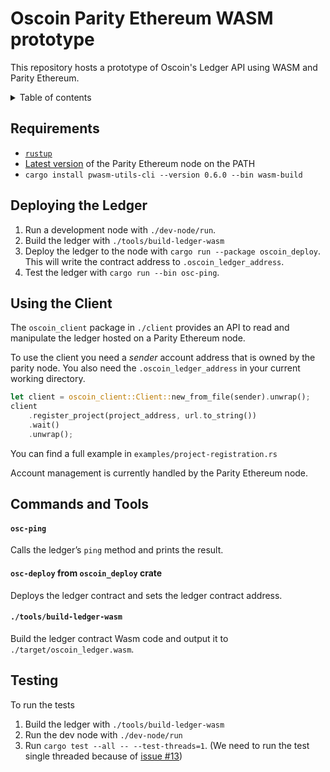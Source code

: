 Oscoin Parity Ethereum WASM prototype
=====================================

This repository hosts a prototype of Oscoin's Ledger API using WASM and Parity Ethereum.

<details>
  <summary>Table of contents</summary>

<!-- toc -->

- [Requirements](#requirements)
- [Deploying the Ledger](#deploying-the-ledger)
- [Using the Client](#using-the-client)
- [Commands and Tools](#commands-and-tools)
    + [`osc-ping`](#osc-ping)
    + [`osc-deploy` from `oscoin_deploy` crate](#osc-deploy-from-oscoin_deploy-crate)
    + [`./tools/build-ledger-wasm`](#toolsbuild-ledger-wasm)
- [Testing](#testing)

<!-- tocstop -->

</details>


Requirements
------------

* [`rustup`](https://github.com/rust-lang/rustup.rs/)
* [Latest version][peth-release] of the Parity Ethereum node on the PATH
* `cargo install pwasm-utils-cli --version 0.6.0 --bin wasm-build`

[peth-release]: https://github.com/paritytech/parity-ethereum/releases/latest

Deploying the Ledger
--------------------

1. Run a development node with `./dev-node/run`.
1. Build the ledger with `./tools/build-ledger-wasm`
1. Deploy the ledger to the node with `cargo run --package oscoin_deploy`. This will
   write the contract address to `.oscoin_ledger_address`.
1. Test the ledger with `cargo run --bin osc-ping`.

Using the Client
----------------

The `oscoin_client` package in `./client` provides an API to read and manipulate
the ledger hosted on a Parity Ethereum node.

To use the client you need a _sender_ account address that is owned by the
parity node. You also need the `.oscoin_ledger_address` in your current working
directory.

~~~rust
let client = oscoin_client::Client::new_from_file(sender).unwrap();
client
    .register_project(project_address, url.to_string())
    .wait()
    .unwrap();
~~~

You can find a full example in `examples/project-registration.rs`

Account management is currently handled by the Parity Ethereum node.

Commands and Tools
------------------

#### `osc-ping`

Calls the ledger’s `ping` method and prints the result.

#### `osc-deploy` from `oscoin_deploy` crate

Deploys the ledger contract and sets the ledger contract address.

#### `./tools/build-ledger-wasm`

Build the ledger contract Wasm code and output it to `./target/oscoin_ledger.wasm`.

Testing
-------

To run the tests
1. Build the ledger with `./tools/build-ledger-wasm`
2. Run the dev node with `./dev-node/run`
3. Run `cargo test --all -- --test-threads=1`. (We need to run the test single
   threaded because of [issue #13][issue-13])

[issue-13]: https://github.com/oscoin/oscoin-parity-wasm-prototype/issues/13
